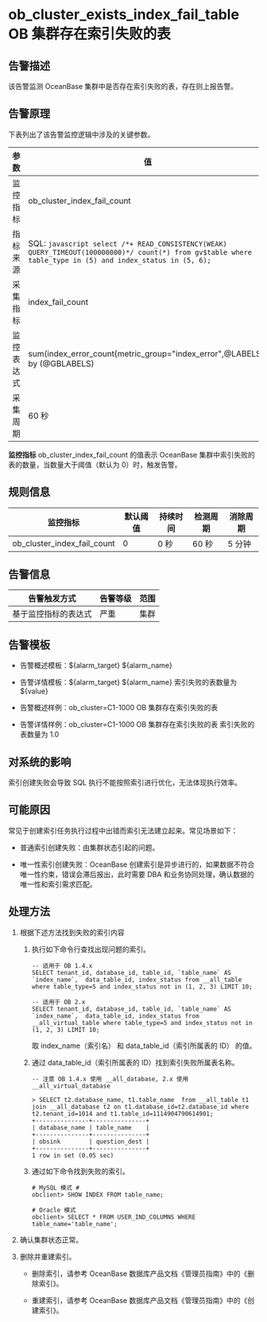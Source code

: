 ob_cluster_exists_index_fail_table OB 集群存在索引失败的表 
=====================================================================



**告警描述** 
-----------------------------

该告警监测 OceanBase 集群中是否存在索引失败的表，存在则上报告警。

告警原理 
-------------------------

下表列出了该告警监控逻辑中涉及的关键参数。


|  参数   |                                                                                                    值                                                                                                     |
|-------|----------------------------------------------------------------------------------------------------------------------------------------------------------------------------------------------------------|
| 监控指标  | ob_cluster_index_fail_count                                                                                                                                                                              |
| 指标来源  | SQL:  ```javascript select /*+ READ_CONSISTENCY(WEAK) QUERY_TIMEOUT(100000000)*/ count(*) from gv$table where table_type in (5) and index_status in (5, 6); ```  |
| 采集指标  | index_fail_count                                                                                                                                                                                         |
| 监控表达式 | sum(index_error_count{metric_group="index_error",@LABELS}) by (@GBLABELS)                                                                                                                                |
| 采集周期  | 60 秒                                                                                                                                                                                                     |



**监控指标** ob_cluster_index_fail_count 的值表示 OceanBase 集群中索引失败的表的数量，当数量大于阈值（默认为 0）时，触发告警。

规则信息 
-------------------------



|            监控指标             | 默认阈值 | 持续时间 | 检测周期 | 消除周期 |
|-----------------------------|------|------|------|------|
| ob_cluster_index_fail_count | 0    | 0 秒  | 60 秒 | 5 分钟 |



告警信息 
-------------------------



|   告警触发方式   | 告警等级 | 范围 |
|------------|------|----|
| 基于监控指标的表达式 | 严重   | 集群 |



告警模板 
-------------------------

* 告警概述模板：${alarm_target} ${alarm_name}

  

* 告警详情模板：${alarm_target} ${alarm_name} 索引失败的表数量为 ${value}

  

* 告警概述样例：ob_cluster=C1-1000 OB 集群存在索引失败的表

  

* 告警详情样例：ob_cluster=C1-1000 OB 集群存在索引失败的表 索引失败的表数量为 1.0

  




对系统的影响 
---------------------------

索引创建失败会导致 SQL 执行不能按照索引进行优化，无法体现执行效率。

可能原因 
-------------------------

常见于创建索引任务执行过程中出错而索引无法建立起来。常见场景如下：

* 普通索引创建失败：由集群状态引起的问题。

  

* 唯一性索引创建失败：OceanBase 创建索引是异步进行的，如果数据不符合唯一性约束，错误会滞后报出，此时需要 DBA 和业务协同处理，确认数据的唯一性和索引需求匹配。

  




处理方法 
-------------------------

1. 根据下述方法找到失败的索引内容

   1. 执行如下命令行查找出现问题的索引。

      ```unknow
      -- 适用于 OB 1.4.x
      SELECT tenant_id, database_id, table_id, `table_name` AS `index_name`,  data_table_id, index_status from __all_table where table_type=5 and index_status not in (1, 2, 3) LIMIT 10;
      
      -- 适用于 OB 2.x
      SELECT tenant_id, database_id, table_id, `table_name` AS `index_name`,  data_table_id, index_status from __all_virtual_table where table_type=5 and index_status not in (1, 2, 3) LIMIT 10;
      ```

      

      取 index_name（索引名） 和 data_table_id（索引所属表的 ID） 的值。
      
   
   2. 通过 data_table_id（索引所属表的 ID）找到索引失败所属表名称。

      ```unknow
      -- 注意 OB 1.4.x 使用 __all_database, 2.x 使用 __all_virtual_database
      
      > SELECT t2.database_name, t1.table_name  from __all_table t1 join __all_database t2 on t1.database_id=t2.database_id where t2.tenant_id=1014 and t1.table_id=1114904790614901;
      +---------------+---------------+
      | database_name | table_name    |
      +---------------+---------------+
      | obsink        | question_dest |
      +---------------+---------------+
      1 row in set (0.05 sec)
      ```

      
   
   3. 通过如下命令找到失败的索引。

      ```unknow
      # MySQL 模式 #
      obclient> SHOW INDEX FROM table_name;
      
      # Oracle 模式
      obclient> SELECT * FROM USER_IND_COLUMNS WHERE table_name='table_name';
      ```

      
   

   

2. 确认集群状态正常。

   

3. 删除并重建索引。

   * 删除索引，请参考 OceanBase 数据库产品文档《管理员指南》中的《删除索引》。

     
   
   * 重建索引，请参考 OceanBase 数据库产品文档《管理员指南》中的《创建索引》。

     
   

   



